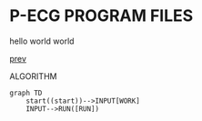 # P-ECG PROGRAM FILES
hello world world
 
[prev](../README.md)
  
ALGORITHM

~~~mermaid
graph TD
    start((start))-->INPUT[WORK]
    INPUT-->RUN([RUN])
    
~~~

